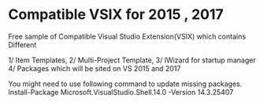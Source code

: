 # Compatible VSIX for 2015 , 2017
Free sample of Compatible Visual Studio Extension(VSIX) which contains Different 

1/ Item Templates, 
2/ Multi-Project Template, 
3/ IWizard for startup manager 
4/ Packages which will be sited on VS 2015 and 2017


You might need to use following command to update missing packages.
Install-Package Microsoft.VisualStudio.Shell.14.0 -Version 14.3.25407